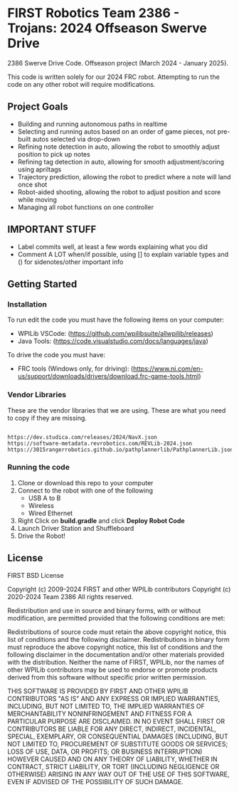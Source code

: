 # FIRST Robotics Team 2386 - Trojans: 2024 Offseason Swerve Drive

2386 Swerve Drive Code. Offseason project (March 2024 - January 2025).

This code is written solely for our 2024 FRC robot. 
Attempting to run the code on any other robot will require modifications.

## Project Goals

- Building and running autonomous paths in realtime
- Selecting and running autos based on an order of game pieces, not pre-built autos selected via drop-down
- Refining note detection in auto, allowing the robot to smoothly adjust position to pick up notes
- Refining tag detection in auto, allowing for smooth adjustment/scoring using apriltags
- Trajectory prediction, allowing the robot to predict where a note will land once shot
- Robot-aided shooting, allowing the robot to adjust position and score while moving
- Managing all robot functions on one controller

## IMPORTANT STUFF

- Label commits well, at least a few words explaining what you did
- Comment A LOT when/if possible, using [] to explain variable types and () for sidenotes/other important info

## Getting Started

### Installation

To run edit the code you must have the following items on your computer:
* WPILib VSCode: (https://github.com/wpilibsuite/allwpilib/releases)
* Java Tools: (https://code.visualstudio.com/docs/languages/java)

To drive the code you must have:
* FRC tools (Windows only, for driving): (https://www.ni.com/en-us/support/downloads/drivers/download.frc-game-tools.html)

### Vendor Libraries

These are the vendor libraries that we are using. These are what you need to copy if they are missing.

```

https://dev.studica.com/releases/2024/NavX.json
https://software-metadata.revrobotics.com/REVLib-2024.json
https://3015rangerrobotics.github.io/pathplannerlib/PathplannerLib.json
```

### Running the code

1. Clone or download this repo to your computer
2. Connect to the robot with one of the following
    * USB A to B
    * Wireless
    * Wired Ethernet
3. Right Click on **build.gradle** and click **Deploy Robot Code**
4. Launch Driver Station and Shuffleboard
5. Drive the Robot!

## License

FIRST BSD License

Copyright (c) 2009-2024 FIRST and other WPILib contributors 
Copyright (c) 2020-2024 Team 2386
All rights reserved.

Redistribution and use in source and binary forms, with or without modification, are permitted provided that the following conditions are met:

   Redistributions of source code must retain the above copyright notice, this list of conditions and the following disclaimer.
   Redistributions in binary form must reproduce the above copyright notice, this list of conditions and the following disclaimer in the documentation and/or other materials provided with the distribution.
   Neither the name of FIRST, WPILib, nor the names of other WPILib contributors may be used to endorse or promote products derived from this software without specific prior written permission.

THIS SOFTWARE IS PROVIDED BY FIRST AND OTHER WPILIB CONTRIBUTORS "AS IS" AND ANY EXPRESS OR IMPLIED WARRANTIES, INCLUDING, BUT NOT LIMITED TO, THE IMPLIED WARRANTIES OF MERCHANTABILITY NONINFRINGEMENT AND FITNESS FOR A PARTICULAR PURPOSE ARE DISCLAIMED. IN NO EVENT SHALL FIRST OR CONTRIBUTORS BE LIABLE FOR ANY DIRECT, INDIRECT, INCIDENTAL, SPECIAL, EXEMPLARY, OR CONSEQUENTIAL DAMAGES (INCLUDING, BUT NOT LIMITED TO, PROCUREMENT OF SUBSTITUTE GOODS OR SERVICES; LOSS OF USE, DATA, OR PROFITS; OR BUSINESS INTERRUPTION) HOWEVER CAUSED AND ON ANY THEORY OF LIABILITY, WHETHER IN CONTRACT, STRICT LIABILITY, OR TORT (INCLUDING NEGLIGENCE OR OTHERWISE) ARISING IN ANY WAY OUT OF THE USE OF THIS SOFTWARE, EVEN IF ADVISED OF THE POSSIBILITY OF SUCH DAMAGE.
